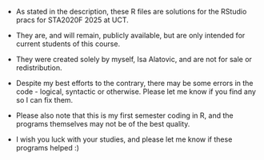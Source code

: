 - As stated in the description, these R files are solutions for the RStudio pracs for STA2020F 2025 at UCT.

- They are, and will remain, publicly available, but are only intended for current students of this course.

- They were created solely by myself, Isa Alatovic, and are not for sale or redistribution.

- Despite my best efforts to the contrary, there may be some errors in the code - logical, syntactic or otherwise. Please let me know if you find any so I can fix them.

- Please also note that this is my first semester coding in R, and the programs themselves may not be of the best quality.

- I wish you luck with your studies, and please let me know if these programs helped :)
